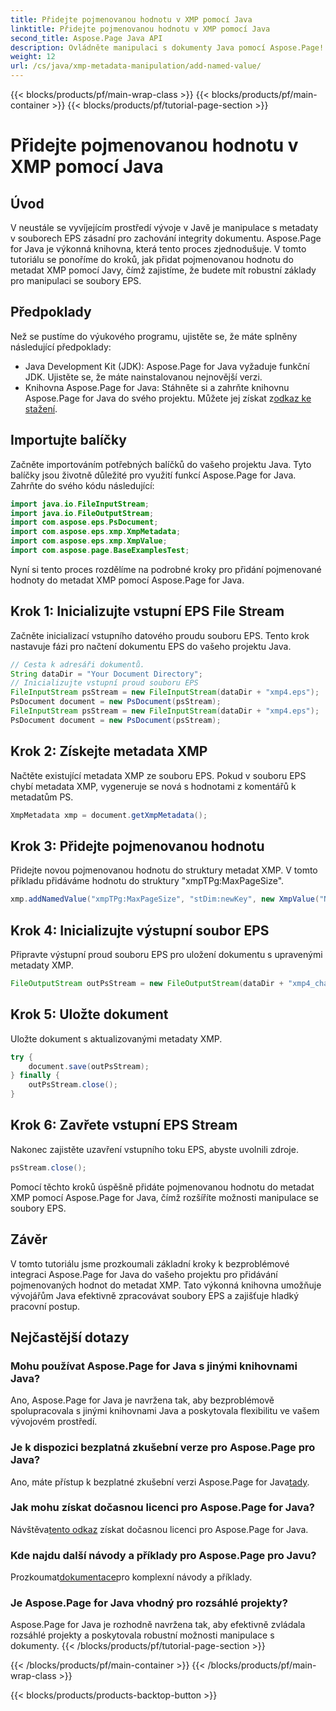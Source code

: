 ```yaml
---
title: Přidejte pojmenovanou hodnotu v XMP pomocí Java
linktitle: Přidejte pojmenovanou hodnotu v XMP pomocí Java
second_title: Aspose.Page Java API
description: Ovládněte manipulaci s dokumenty Java pomocí Aspose.Page! Bez námahy přidejte pojmenované hodnoty do metadat XMP pomocí našeho podrobného průvodce pro bezproblémovou integraci.
weight: 12
url: /cs/java/xmp-metadata-manipulation/add-named-value/
---
```


{{< blocks/products/pf/main-wrap-class >}}
{{< blocks/products/pf/main-container >}}
{{< blocks/products/pf/tutorial-page-section >}}

# Přidejte pojmenovanou hodnotu v XMP pomocí Java

## Úvod
V neustále se vyvíjejícím prostředí vývoje v Javě je manipulace s metadaty v souborech EPS zásadní pro zachování integrity dokumentu. Aspose.Page for Java je výkonná knihovna, která tento proces zjednodušuje. V tomto tutoriálu se ponoříme do kroků, jak přidat pojmenovanou hodnotu do metadat XMP pomocí Javy, čímž zajistíme, že budete mít robustní základy pro manipulaci se soubory EPS.
## Předpoklady
Než se pustíme do výukového programu, ujistěte se, že máte splněny následující předpoklady:
- Java Development Kit (JDK): Aspose.Page for Java vyžaduje funkční JDK. Ujistěte se, že máte nainstalovanou nejnovější verzi.
- Knihovna Aspose.Page for Java: Stáhněte si a zahrňte knihovnu Aspose.Page for Java do svého projektu. Můžete jej získat z[odkaz ke stažení](https://releases.aspose.com/page/java/).
## Importujte balíčky
Začněte importováním potřebných balíčků do vašeho projektu Java. Tyto balíčky jsou životně důležité pro využití funkcí Aspose.Page for Java. Zahrňte do svého kódu následující:
```java
import java.io.FileInputStream;
import java.io.FileOutputStream;
import com.aspose.eps.PsDocument;
import com.aspose.eps.xmp.XmpMetadata;
import com.aspose.eps.xmp.XmpValue;
import com.aspose.page.BaseExamplesTest;
```
Nyní si tento proces rozdělíme na podrobné kroky pro přidání pojmenované hodnoty do metadat XMP pomocí Aspose.Page for Java.
## Krok 1: Inicializujte vstupní EPS File Stream
Začněte inicializací vstupního datového proudu souboru EPS. Tento krok nastavuje fázi pro načtení dokumentu EPS do vašeho projektu Java.
```java
// Cesta k adresáři dokumentů.
String dataDir = "Your Document Directory";
// Inicializujte vstupní proud souboru EPS
FileInputStream psStream = new FileInputStream(dataDir + "xmp4.eps");
PsDocument document = new PsDocument(psStream);
FileInputStream psStream = new FileInputStream(dataDir + "xmp4.eps");
PsDocument document = new PsDocument(psStream);
```
## Krok 2: Získejte metadata XMP
Načtěte existující metadata XMP ze souboru EPS. Pokud v souboru EPS chybí metadata XMP, vygeneruje se nová s hodnotami z komentářů k metadatům PS.
```java
XmpMetadata xmp = document.getXmpMetadata();
```
## Krok 3: Přidejte pojmenovanou hodnotu
Přidejte novou pojmenovanou hodnotu do struktury metadat XMP. V tomto příkladu přidáváme hodnotu do struktury "xmpTPg:MaxPageSize".
```java
xmp.addNamedValue("xmpTPg:MaxPageSize", "stDim:newKey", new XmpValue("NewValue"));
```
## Krok 4: Inicializujte výstupní soubor EPS
Připravte výstupní proud souboru EPS pro uložení dokumentu s upravenými metadaty XMP.
```java
FileOutputStream outPsStream = new FileOutputStream(dataDir + "xmp4_changed.eps");
```
## Krok 5: Uložte dokument
Uložte dokument s aktualizovanými metadaty XMP.
```java
try {
    document.save(outPsStream);
} finally {
    outPsStream.close();
}
```
## Krok 6: Zavřete vstupní EPS Stream
Nakonec zajistěte uzavření vstupního toku EPS, abyste uvolnili zdroje.
```java
psStream.close();
```
Pomocí těchto kroků úspěšně přidáte pojmenovanou hodnotu do metadat XMP pomocí Aspose.Page for Java, čímž rozšíříte možnosti manipulace se soubory EPS.
## Závěr
V tomto tutoriálu jsme prozkoumali základní kroky k bezproblémové integraci Aspose.Page for Java do vašeho projektu pro přidávání pojmenovaných hodnot do metadat XMP. Tato výkonná knihovna umožňuje vývojářům Java efektivně zpracovávat soubory EPS a zajišťuje hladký pracovní postup.
## Nejčastější dotazy
### Mohu používat Aspose.Page for Java s jinými knihovnami Java?
Ano, Aspose.Page for Java je navržena tak, aby bezproblémově spolupracovala s jinými knihovnami Java a poskytovala flexibilitu ve vašem vývojovém prostředí.
### Je k dispozici bezplatná zkušební verze pro Aspose.Page pro Java?
 Ano, máte přístup k bezplatné zkušební verzi Aspose.Page for Java[tady](https://releases.aspose.com/).
### Jak mohu získat dočasnou licenci pro Aspose.Page for Java?
 Návštěva[tento odkaz](https://purchase.aspose.com/temporary-license/) získat dočasnou licenci pro Aspose.Page for Java.
### Kde najdu další návody a příklady pro Aspose.Page pro Javu?
 Prozkoumat[dokumentace](https://reference.aspose.com/page/java/)pro komplexní návody a příklady.
### Je Aspose.Page for Java vhodný pro rozsáhlé projekty?
Aspose.Page for Java je rozhodně navržena tak, aby efektivně zvládala rozsáhlé projekty a poskytovala robustní možnosti manipulace s dokumenty.
{{< /blocks/products/pf/tutorial-page-section >}}

{{< /blocks/products/pf/main-container >}}
{{< /blocks/products/pf/main-wrap-class >}}

{{< blocks/products/products-backtop-button >}}
